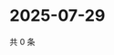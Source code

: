 # 2025-07-29

共 0 条

<!-- BEGIN ZHIHUVIDEO -->
<!-- 最后更新时间 Tue Jul 29 2025 20:25:04 GMT+0800 (China Standard Time) -->

<!-- END ZHIHUVIDEO -->
